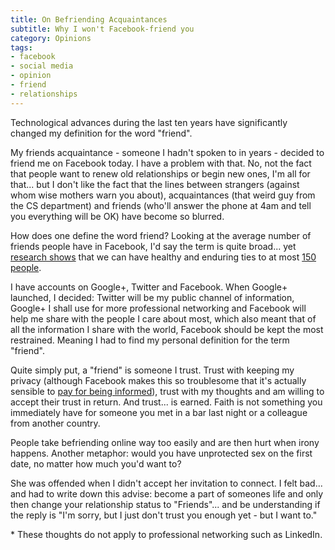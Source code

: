 ```yaml
---
title: On Befriending Acquaintances
subtitle: Why I won't Facebook-friend you
category: Opinions
tags:
- facebook
- social media
- opinion
- friend
- relationships
---
```


Technological advances during the last ten years have significantly changed my definition for the word "friend".

My friends acquaintance - someone I hadn't spoken to in years - decided to friend me on Facebook today. I have a problem with that. No, not the fact that people want to renew old relationships or begin new ones, I'm all for that... but I don't like the fact that the lines between strangers (against whom wise mothers warn you about), acquaintances (that weird guy from the CS department) and friends (who'll answer the phone at 4am and tell you everything will be OK) have become so blurred.

How does one define the word friend? Looking at the average number of friends people have in Facebook, I'd say the term is quite broad... yet <a href="http://www.forbes.com/sites/georgeanders/2012/07/18/oxford-scholar-facebook-wont-widen-your-social-circle/">research shows</a> that we can have healthy and enduring ties to at most <a href="http://en.wikipedia.org/wiki/Dunbar's_number">150 people</a>.

I have accounts on Google+, Twitter and Facebook. When Google+ launched, I decided: Twitter will be my public channel of information, Google+ I shall use for more professional networking and Facebook will help me share with the people I care about most, which also meant that of all the information I share with the world, Facebook should be kept the most restrained. Meaning I had to find my personal definition for the term "friend".

Quite simply put, a "friend" is someone I trust. Trust with keeping my privacy (although Facebook makes this so troublesome that it's actually sensible to <a href="http://mashable.com/2012/05/14/privacywatch-infographic/">pay for being informed</a>), trust with my thoughts and am willing to accept their trust in return. And trust... is earned. Faith is not something you immediately have for someone you met in a bar last night or a colleague from another country.

People take befriending online way too easily and are then hurt when irony happens. Another metaphor: would you have unprotected sex on the first date, no matter how much you'd want to?

She was offended when I didn't accept her invitation to connect. I felt bad... and had to write down this advise: become a part of someones life and only then change your relationship status to "Friends"... and be understanding if the reply is "I'm sorry, but I just don't trust you enough yet - but I want to."

\* These thoughts do not apply to professional networking such as LinkedIn.
